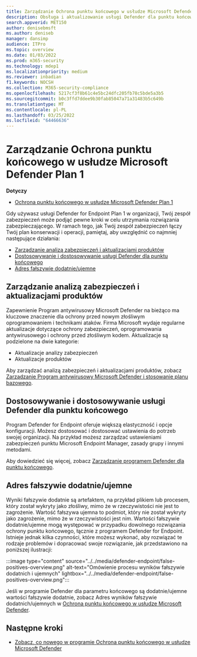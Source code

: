 ```yaml
---
title: Zarządzanie Ochrona punktu końcowego w usłudze Microsoft Defender Plan 1
description: Obsługa i aktualizowanie usługi Defender dla punktu końcowego (plan 1). Zarządzaj ustawieniami, otrzymuj aktualizacje i wyadresuj wartości fałszywie dodatnie/ujemne.
search.appverid: MET150
author: denisebmsft
ms.author: deniseb
manager: dansimp
audience: ITPro
ms.topic: overview
ms.date: 01/03/2022
ms.prod: m365-security
ms.technology: mdep1
ms.localizationpriority: medium
ms.reviewer: inbadian
f1.keywords: NOCSH
ms.collection: M365-security-compliance
ms.openlocfilehash: 5217cf3f8b61c4e5bc24dfc205fb78c5bde5a3b5
ms.sourcegitcommit: b0c3ffd7ddee9b30fab85047a71a31483b5c649b
ms.translationtype: MT
ms.contentlocale: pl-PL
ms.lasthandoff: 03/25/2022
ms.locfileid: "64466636"
---
```

# <a name="manage-microsoft-defender-for-endpoint-plan-1"></a>Zarządzanie Ochrona punktu końcowego w usłudze Microsoft Defender Plan 1

**Dotyczy**
- [Ochrona punktu końcowego w usłudze Microsoft Defender Plan 1](https://go.microsoft.com/fwlink/p/?linkid=2154037)

Gdy używasz usługi Defender for Endpoint Plan 1 w organizacji, Twój zespół zabezpieczeń może podjąć pewne kroki w celu utrzymania rozwiązania zabezpieczającego. W ramach tego, jak Twój zespół zabezpieczeń łączy Twój plan konserwacji i operacji, pamiętaj, aby uwzględnić co najmniej następujące działania:

- [Zarządzanie analizą zabezpieczeń i aktualizacjami produktów](#manage-security-intelligence-and-product-updates)
- [Dostosowywanie i dostosowywanie usługi Defender dla punktu końcowego](#fine-tune-and-adjust-defender-for-endpoint)
- [Adres fałszywie dodatnie/ujemne](#address-false-positivesnegatives)

## <a name="manage-security-intelligence-and-product-updates"></a>Zarządzanie analizą zabezpieczeń i aktualizacjami produktów

Zapewnienie Program antywirusowy Microsoft Defender na bieżąco ma kluczowe znaczenie dla ochrony przed nowym złośliwym oprogramowaniem i technikami ataków. Firma Microsoft wydaje regularne aktualizacje dotyczące ochrony zabezpieczeń, oprogramowania antywirusowego i ochrony przed złośliwym kodem. Aktualizacje są podzielone na dwie kategorie: 

- Aktualizacje analizy zabezpieczeń
- Aktualizacje produktów 

Aby zarządzać analizą zabezpieczeń i aktualizacjami produktów, zobacz [Zarządzanie Program antywirusowy Microsoft Defender i stosowanie planu bazowego](manage-updates-baselines-microsoft-defender-antivirus.md).

## <a name="fine-tune-and-adjust-defender-for-endpoint"></a>Dostosowywanie i dostosowywanie usługi Defender dla punktu końcowego

Program Defender for Endpoint oferuje większą elastyczność i opcje konfiguracji. Możesz dostosować i dostosować ustawienia do potrzeb swojej organizacji. Na przykład możesz zarządzać ustawieniami zabezpieczeń punktu Microsoft Endpoint Manager, zasady grupy i innymi metodami. 

Aby dowiedzieć się więcej, zobacz [Zarządzanie programem Defender dla punktu końcowego](manage-mde-post-migration.md).

## <a name="address-false-positivesnegatives"></a>Adres fałszywie dodatnie/ujemne

Wyniki fałszywie dodatnie są artefaktem, na przykład plikiem lub procesem, który został wykryty jako złośliwy, mimo że w rzeczywistości nie jest to zagrożenie. Wartość fałszywa ujemna to podmiot, który nie został wykryty jako zagrożenie, mimo że w rzeczywistości jest nim. Wartości fałszywie dodatnie/ujemne mogą występować w przypadku dowolnego rozwiązania ochrony punktu końcowego, łącznie z programem Defender for Endpoint. Istnieje jednak kilka czynności, które możesz wykonać, aby rozwiązać te rodzaje problemów i dopracować swoje rozwiązanie, jak przedstawiono na poniższej ilustracji:

:::image type="content" source="../../media/defender-endpoint/false-positives-overview.png" alt-text="Omówienie procesu wyników fałszywie dodatnich i ujemnych" lightbox="../../media/defender-endpoint/false-positives-overview.png":::

Jeśli w programie Defender dla parametru końcowego są dodatnie/ujemne wartości fałszywie dodatnie, zobacz Adres wyników fałszywie dodatnich/ujemnych w [Ochrona punktu końcowego w usłudze Microsoft Defender](defender-endpoint-false-positives-negatives.md).

## <a name="next-steps"></a>Następne kroki

- [Zobacz, co nowego w programie Ochrona punktu końcowego w usłudze Microsoft Defender](whats-new-in-microsoft-defender-endpoint.md)
